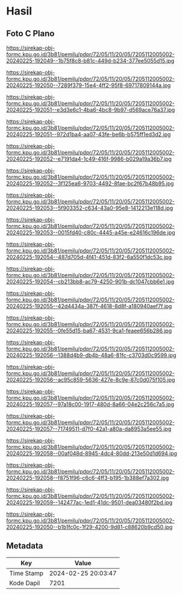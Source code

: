 # Hasil

## Foto C Plano

https://sirekap-obj-formc.kpu.go.id/3b81/pemilu/pdpr/72/05/11/20/05/7205112005002-20240225-192049--1b75f8c8-b81c-449d-b234-377ee5055d15.jpg

https://sirekap-obj-formc.kpu.go.id/3b81/pemilu/pdpr/72/05/11/20/05/7205112005002-20240225-192050--7289f379-15e4-4ff2-95f8-69717809144a.jpg

https://sirekap-obj-formc.kpu.go.id/3b81/pemilu/pdpr/72/05/11/20/05/7205112005002-20240225-192051--e3d3e6c1-4ba6-4bc8-9b97-d569ace76a37.jpg

https://sirekap-obj-formc.kpu.go.id/3b81/pemilu/pdpr/72/05/11/20/05/7205112005002-20240225-192051--972d1ba4-aa07-43fe-be6b-b575ff1ed3d2.jpg

https://sirekap-obj-formc.kpu.go.id/3b81/pemilu/pdpr/72/05/11/20/05/7205112005002-20240225-192052--e7191da4-1c49-416f-9986-b029a19a36b7.jpg

https://sirekap-obj-formc.kpu.go.id/3b81/pemilu/pdpr/72/05/11/20/05/7205112005002-20240225-192052--3f125ea6-9703-4492-8fae-bc2f67b48b95.jpg

https://sirekap-obj-formc.kpu.go.id/3b81/pemilu/pdpr/72/05/11/20/05/7205112005002-20240225-192053--5f903352-c634-43a0-95e8-1412213e118d.jpg

https://sirekap-obj-formc.kpu.go.id/3b81/pemilu/pdpr/72/05/11/20/05/7205112005002-20240225-192053--0015fd40-c80c-4445-a45e-e24616c196de.jpg

https://sirekap-obj-formc.kpu.go.id/3b81/pemilu/pdpr/72/05/11/20/05/7205112005002-20240225-192054--487d705d-4f41-451d-83f2-6a550f1dc53c.jpg

https://sirekap-obj-formc.kpu.go.id/3b81/pemilu/pdpr/72/05/11/20/05/7205112005002-20240225-192054--cb213bb8-ac79-4250-901b-dc1047cbb6e1.jpg

https://sirekap-obj-formc.kpu.go.id/3b81/pemilu/pdpr/72/05/11/20/05/7205112005002-20240225-192055--42d4434a-387f-4618-8d8f-a180940aef7f.jpg

https://sirekap-obj-formc.kpu.go.id/3b81/pemilu/pdpr/72/05/11/20/05/7205112005002-20240225-192055--0fe55d15-ba67-4531-9ca1-feaee656b286.jpg

https://sirekap-obj-formc.kpu.go.id/3b81/pemilu/pdpr/72/05/11/20/05/7205112005002-20240225-192056--1388d4b9-db4b-48a6-81fc-c3703d0c9599.jpg

https://sirekap-obj-formc.kpu.go.id/3b81/pemilu/pdpr/72/05/11/20/05/7205112005002-20240225-192056--ac95c859-5636-427e-8c9e-87c0d075f105.jpg

https://sirekap-obj-formc.kpu.go.id/3b81/pemilu/pdpr/72/05/11/20/05/7205112005002-20240225-192057--97a18c00-1917-480d-8a66-04e2c256c7a5.jpg

https://sirekap-obj-formc.kpu.go.id/3b81/pemilu/pdpr/72/05/11/20/05/7205112005002-20240225-192057--71749511-d7f0-42a1-a80a-da8953a5ee55.jpg

https://sirekap-obj-formc.kpu.go.id/3b81/pemilu/pdpr/72/05/11/20/05/7205112005002-20240225-192058--00af048d-8945-4dc4-80dd-213e50d1d694.jpg

https://sirekap-obj-formc.kpu.go.id/3b81/pemilu/pdpr/72/05/11/20/05/7205112005002-20240225-192058--f8751f96-c6c6-4ff3-b195-1b388ef7a302.jpg

https://sirekap-obj-formc.kpu.go.id/3b81/pemilu/pdpr/72/05/11/20/05/7205112005002-20240225-192059--142477ac-1ed1-41dc-9501-dea03480f2bd.jpg

https://sirekap-obj-formc.kpu.go.id/3b81/pemilu/pdpr/72/05/11/20/05/7205112005002-20240225-192050--b1b1fc0c-1f29-4200-9d81-c88620b9cd50.jpg


## Metadata

| Key        | Value               |
| ---------- | ------------------- |
| Time Stamp | 2024-02-25 20:03:47 |
| Kode Dapil | 7201                |



